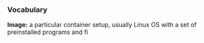 ### Vocabulary

**Image:** a particular container setup, usually Linux OS with a set of preinstalled programs and fi